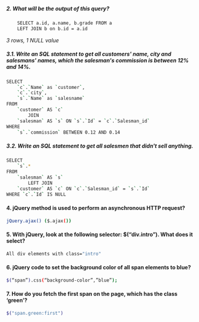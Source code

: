 ##### 2. What will be the output of this query?

```bash
	SELECT a.id, a.name, b.grade FROM a
	LEFT JOIN b on b.id = a.id
```

*3 rows, 1 NULL value*

##### 3.1. Write an SQL statement to get all customers' name, city and salesmans' names, which the salesman's commission is between 12% and 14%.

```bash
SELECT 
    `c`.`Name` as `customer`,
    `c`.`city`,
    `s`.`Name` as `salesname`
FROM
    `customer` AS `c`
        JOIN
    `salesman` AS `s` ON `s`.`Id` = `c`.`Salesman_id`
WHERE
    `s`.`commission` BETWEEN 0.12 AND 0.14
```

##### 3.2. Write an SQL statement to get all salesmen that didn't sell anything.

```bash
SELECT 
    `s`.*
FROM
    `salesman` AS `s`
        LEFT JOIN
    `customer` AS `c` ON `c`.`Salesman_id` = `s`.`Id`
WHERE `c`.`Id` IS NULL
```

#### 4. jQuery method is used to perform an asynchronous HTTP request?

```bash
jQuery.ajax() ($.ajax())
```

#### 5. With jQuery, look at the following selector: $(“div.intro”). What does it select?

```bash
All div elements with class="intro"
```

#### 6. jQuery code to set the background color of all span elements to blue?
```bash
$(“span”).css(“background-color”,”blue”);
```

#### 7. How do you fetch the first span on the page, which has the class ‘green’?
```bash
$("span.green:first")
```